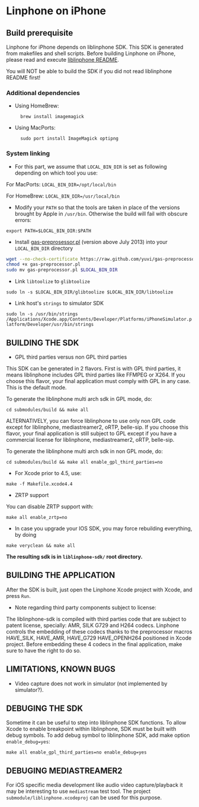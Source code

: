 # Linphone on iPhone

## Build prerequisite

Linphone for iPhone depends on liblinphone SDK. This SDK is generated from makefiles and shell scripts. Before building Linphone on iPhone, please read and execute [liblinphone README](submodule/linphone/README.macos.md).

You will NOT be able to build the SDK if you did not read liblinphone README first!

### Additional dependencies

* Using HomeBrew:

        brew install imagemagick

* Using MacPorts:

        sudo port install ImageMagick optipng

### System linking

* For this part, we assume that `LOCAL_BIN_DIR` is set as following depending on which tool you use:

 For MacPorts: `LOCAL_BIN_DIR=/opt/local/bin`

 For HomeBrew: `LOCAL_BIN_DIR=/usr/local/bin`

* Modify your `PATH` so that the tools are taken in place of the versions brought by Apple in `/usr/bin`. Otherwise the build will fail with obscure errors:

 `export PATH=$LOCAL_BIN_DIR:$PATH`

* Install [gas-preprosessor.pl](http://github.com/yuvi/gas-preprocessor/) (version above July 2013) into your `LOCAL_BIN_DIR` directory

 ```sh
 wget --no-check-certificate https://raw.github.com/yuvi/gas-preprocessor/master/gas-preprocessor.pl
 chmod +x gas-preprocessor.pl
 sudo mv gas-preprocessor.pl $LOCAL_BIN_DIR
 ```

* Link `libtoolize` to `glibtoolize`

 `sudo ln -s $LOCAL_BIN_DIR/glibtoolize $LOCAL_BIN_DIR/libtoolize`

* Link host's `strings` to simulator SDK

 `sudo ln -s /usr/bin/strings /Applications/Xcode.app/Contents/Developer/Platforms/iPhoneSimulator.platform/Developer/usr/bin/strings`


## BUILDING THE SDK

* GPL third parties versus non GPL third parties

 This SDK can be generated in 2 flavors. First is with GPL third parties, it means liblinphone includes GPL third parties like FFMPEG or X264.
 If you choose this flavor, your final application must comply with GPL in any case. This is the default mode.

 To generate the liblinphone multi arch sdk in GPL mode, do:

 `cd submodules/build && make all`

 ALTERNATIVELY, you can force liblinphone to use only non GPL code except for liblinphone, mediastreamer2, oRTP, belle-sip.
 If you choose this flavor, your final application  is still subject to GPL except if you have a commercial license for liblinphone, mediastreamer2, oRTP, belle-sip.

 To generate the liblinphone multi arch sdk in non GPL mode, do:

 `cd submodules/build && make all enable_gpl_third_parties=no`

* For Xcode prior to 4.5, use:

 `make -f Makefile.xcode4.4`

* ZRTP support

 You can disable ZRTP support with:

 `make all enable_zrtp=no`

* In case you upgrade your IOS SDK, you may force rebuilding everything, by doing

 `make veryclean && make all`

**The resulting sdk is in `liblinphone-sdk/` root directory.**

## BUILDING THE APPLICATION

After the SDK is built, just open the Linphone Xcode project with Xcode, and press `Run`.

* Note regarding third party components subject to license:

 The liblinphone-sdk is compiled with third parties code that are subject to patent license, specially: AMR, SILK G729 and H264 codecs.
 Linphone controls the embedding of these codecs thanks to the preprocessor macros HAVE_SILK, HAVE_AMR, HAVE_G729 HAVE_OPENH264 positioned in Xcode project.
 Before embedding these 4 codecs in the final application, make sure to have the right to do so.

## LIMITATIONS, KNOWN BUGS

* Video capture does not work in simulator (not implemented by simulator?).

## DEBUGING THE SDK

Sometime it can be useful to step into liblinphone SDK functions. To allow Xcode to enable breakpoint within liblinphone, SDK must be built with debug symbols.
To add debug symbol to liblinphone SDK, add make option `enable_debug=yes`:

`make all enable_gpl_third_parties=no enable_debug=yes`

## DEBUGING MEDIASTREAMER2

For iOS specific media development like audio video capture/playback it may be interesting to use `mediastream` test tool.
The project `submodule/liblinphone.xcodeproj` can be used for this purpose.
